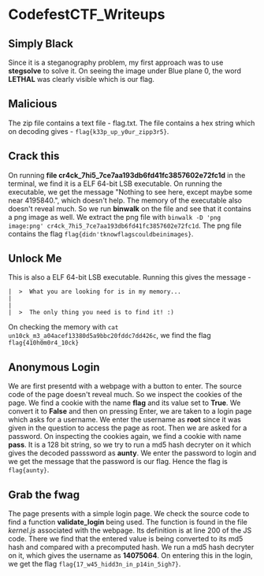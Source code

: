 # CodefestCTF_Writeups

## Simply Black

Since it is a steganography problem, my first approach was to use **stegsolve** to solve it. On seeing the image under Blue plane 0, the word **LETHAL** was clearly visible which is our flag.

## Malicious

The zip file contains a text file - flag.txt. The file contains a hex string which on decoding gives - `flag{k33p_up_y0ur_zipp3r5}`.

## Crack this

On running **file cr4ck_7hi5_7ce7aa193db6fd41fc3857602e72fc1d** in the terminal, we find it is a ELF 64-bit LSB executable. On running the executable, we get the message "Nothing to see here, except maybe some near 4195840.", which doesn't help. The memory of the executable also doesn't reveal much. So we run **binwalk** on the file and see that it contains a png image as well. We extract the png file with `binwalk -D 'png image:png' cr4ck_7hi5_7ce7aa193db6fd41fc3857602e72fc1d`. The png file contains the flag `flag{didn'tknowflagscouldbeinimages}`.

## Unlock Me

This is also a ELF 64-bit LSB executable. Running this gives the message -  
```
|  >  What you are looking for is in my memory...
|
|
|  >  The only thing you need is to find it! :)  
```
On checking the memory with `cat un10ck_m3_a04acef13380d5a9bbc20fddc7dd426c`, we find the flag `flag{410h0m0r4_10ck}`

## Anonymous Login

We are first presentd with a webpage with a button to enter. The source code of the page doesn't reveal much. So we inspect the cookies of the page. We find a cookie with the name **flag** and its value set to **True**. We convert it to **False** and then on pressing Enter, we are taken to a login page which asks for a username. We enter the username as **root** since it was given in the question to access the page as root. Then we are asked for a password. On inspecting the cookies again, we find a cookie with name **pass**. It is a 128 bit string, so we try to run a md5 hash decryter on it which gives the decoded passsword as **aunty**. We enter the password to login and we get the message that the password is our flag. Hence the flag is `flag{aunty}`.

## Grab the fwag

The page presents with a simple login page. We check the source code to find a function **validate_login** being used. The function is found in the file *kernel.js* associated with the webpage. Its definition is at line 200 of the JS code. There we find that the entered value is being converted to its md5 hash and compared with a precomputed hash. We run a md5 hash decryter on it, which gives the username as **14075064**. On entering this in the login, we get the flag `flag{17_w45_hidd3n_in_p14in_5igh7}`.
